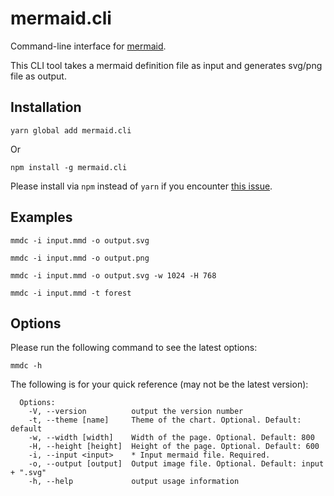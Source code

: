 # mermaid.cli

Command-line interface for [mermaid](https://mermaidjs.github.io/).

This CLI tool takes a mermaid definition file as input and generates svg/png file as output.


## Installation

```
yarn global add mermaid.cli
```

 Or

```
npm install -g mermaid.cli
```

Please install via `npm` instead of `yarn` if you encounter [this issue](https://github.com/yarnpkg/yarn/issues/2224).


## Examples

```
mmdc -i input.mmd -o output.svg
```

```
mmdc -i input.mmd -o output.png
```

```
mmdc -i input.mmd -o output.svg -w 1024 -H 768
```

```
mmdc -i input.mmd -t forest
```


## Options

Please run the following command to see the latest options:

```
mmdc -h
```

The following is for your quick reference (may not be the latest version):

```
  Options:
    -V, --version          output the version number
    -t, --theme [name]     Theme of the chart. Optional. Default: default
    -w, --width [width]    Width of the page. Optional. Default: 800
    -H, --height [height]  Height of the page. Optional. Default: 600
    -i, --input <input>    * Input mermaid file. Required.
    -o, --output [output]  Output image file. Optional. Default: input + ".svg"
    -h, --help             output usage information
```
